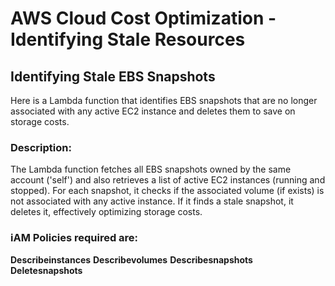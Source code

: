 # AWS Cloud Cost Optimization - Identifying Stale Resources

## Identifying Stale EBS Snapshots

Here is a Lambda function that identifies EBS snapshots that are no longer associated with any active EC2 instance and deletes them to save on storage costs.

### Description:

The Lambda function fetches all EBS snapshots owned by the same account ('self') and also retrieves a list of active EC2 instances (running and stopped). For each snapshot, it checks if the associated volume (if exists) is not associated with any active instance. If it finds a stale snapshot, it deletes it, effectively optimizing storage costs.

### iAM Policies required are:
**Describeinstances**
**Describevolumes**
**Describesnapshots**
**Deletesnapshots**
